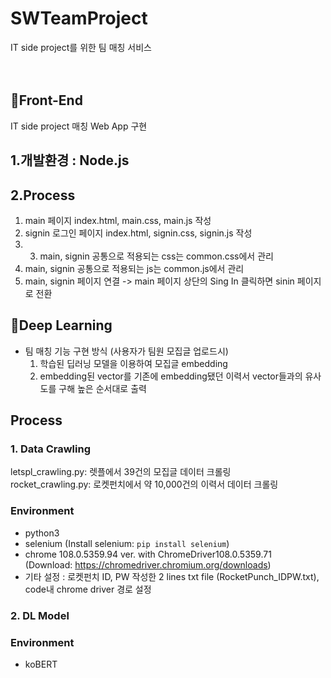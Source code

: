 
# SWTeamProject
IT side project를 위한 팀 매칭 서비스  
<br></br>
## 📍Front-End
IT side project 매칭 Web App 구현
<br />
## 1.개발환경 : Node.js
## 2.Process
 1. main 페이지 index.html, main.css, main.js 작성
 2. signin 로그인 페이지 index.html, signin.css, signin.js 작성
 3.  3. main, signin 공통으로 적용되는 css는 common.css에서 관리
 4. main, signin 공통으로 적용되는 js는 common.js에서 관리
 5. main, signin 페이지 연결 -> main 페이지 상단의 Sing In 클릭하면 sinin 페이지로 전환
<!--   1. main 페이지 index.html, main.css, main.js 작성 
  2. signin 로그인 페이지 index.html, signin.css, signin.js 작성
  3. main, signin 공통으로 적용되는 css는 common.css에서 관리
  4. main, signin 공통으로 적용되는 js는 common.js에서 관리
  5. main, signin 페이지 연결 -> main 페이지 상단의 Sing In 클릭하면 sinin 페이지로 전환
<br /> -->

## 📍Deep Learning
* 팀 매칭 기능 구현 방식 (사용자가 팀원 모집글 업로드시)
  1. 학습된 딥러닝 모델을 이용하여 모집글 embedding
  2. embedding된 vector를 기존에 embedding됐던 이력서 vector들과의 유사도를 구해 높은 순서대로 출력  

## Process 
### 1. Data Crawling  
letspl_crawling.py: 렛플에서 39건의 모집글 데이터 크롤링  
rocket_crawling.py: 로켓펀치에서 약 10,000건의 이력서 데이터 크롤링  
### Environment 
* python3  
* selenium (Install selenium: ```pip install selenium```)
* chrome 108.0.5359.94 ver. with ChromeDriver108.0.5359.71  
(Download: https://chromedriver.chromium.org/downloads)
* 기타 설정 : 로켓펀치 ID, PW 작성한 2 lines txt file (RocketPunch_IDPW.txt), code내 chrome driver 경로 설정  

### 2. DL Model  
### Environment  
* koBERT
